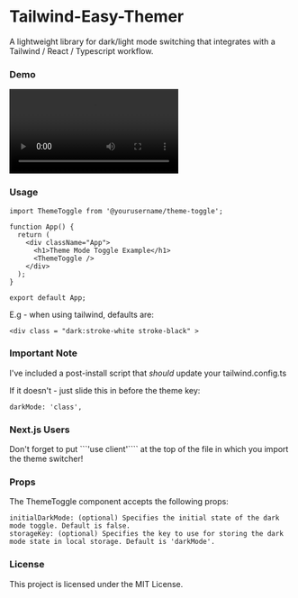 # Tailwind-Easy-Themer

A lightweight library for dark/light mode switching that integrates with a Tailwind / React / Typescript workflow.


### Demo

![Theme Toggler GIF](ThemeSwitcher.webm)

### Usage

```
import ThemeToggle from '@yourusername/theme-toggle';

function App() {
  return (
    <div className="App">
      <h1>Theme Mode Toggle Example</h1>
      <ThemeToggle />
    </div>
  );
}

export default App;
```

E.g - when using tailwind, defaults are:

```
<div class = "dark:stroke-white stroke-black" >
```
### Important Note

I've included a post-install script that *should* update your tailwind.config.ts 

If it doesn't - just slide this in before the theme key:

```
darkMode: 'class',
```

### Next.js Users

Don't forget to put ```'use client'```` at the top of the file in which you import the theme switcher!

### Props

The ThemeToggle component accepts the following props:

    initialDarkMode: (optional) Specifies the initial state of the dark mode toggle. Default is false.
    storageKey: (optional) Specifies the key to use for storing the dark mode state in local storage. Default is 'darkMode'.

### License

This project is licensed under the MIT License.